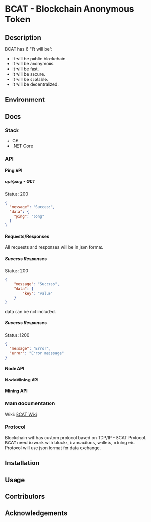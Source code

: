 # BCAT - Blockchain Anonymous Token

## Description
BCAT has 6 "I't will be":
- It will be public blockchain.
- It will be anonymous.
- It will be fast.
- It will be secure.
- It will be scalable.
- It will be decentralized.


## Environment
## Docs
### Stack
- C#
- .NET Core

### API
#### Ping API
##### api/ping - GET
Status: 200
```json
{
  "message": "Success",
  "data": {
    "ping": "pong"
  }
}
```

#### Requests/Responses
All requests and responses will be in json format.

##### Success Responses
Status: 200
```json
{
    "message": "Success",
    "data": {
        "key": "value"
    }
}
```
data can be not included.

##### Success Responses
Status: !200

```json
{
  "message": "Error",
  "error": "Error messsage"
}
```

#### Node API
#### NodeMining API
#### Mining API

### Main documentation
Wiki: [BCAT Wiki](https://github.com/Glebegor/BCAT/wiki)

### Protocol
Blockchain will has custom protocol based on TCP/IP - BCAT Protocol.</br>
BCAT need to work with blocks, transactions, wallets, mining etc.</br>
Protocol will use json format for data exchange.</br>

## Installation
## Usage

## Contributors
## Acknowledgements
